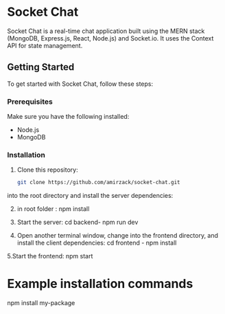 # Socket Chat

Socket Chat is a real-time chat application built using the MERN stack (MongoDB, Express.js, React, Node.js) and Socket.io. It uses the Context API for state management.

## Getting Started

To get started with Socket Chat, follow these steps:

### Prerequisites

Make sure you have the following installed:

- Node.js
- MongoDB

### Installation

1. Clone this repository:

   ```bash
   git clone https://github.com/amirzack/socket-chat.git
   ```

into the root directory and install the server dependencies:

2. in root folder :
   npm install

3. Start the server:
   cd backend-
   npm run dev

4. Open another terminal window, change into the frontend directory, and install the client dependencies:
   cd frontend -
   npm install

5.Start the frontend:
npm start

# Example installation commands

npm install my-package
